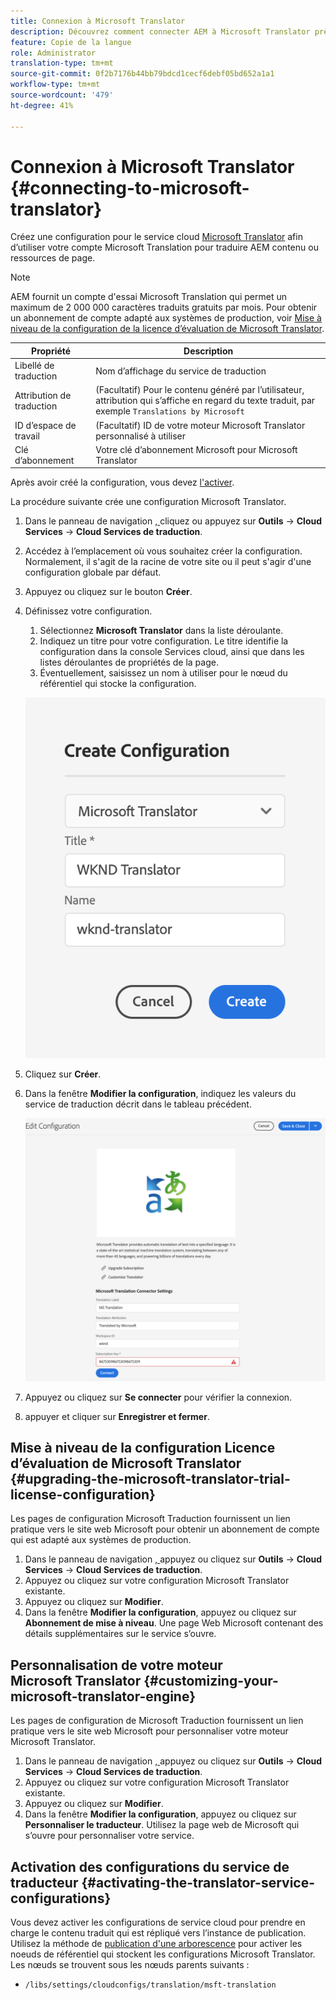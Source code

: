 ```yaml
---
title: Connexion à Microsoft Translator
description: Découvrez comment connecter AEM à Microsoft Translator prêt à l'emploi pour automatiser votre processus de traduction.
feature: Copie de la langue
role: Administrator
translation-type: tm+mt
source-git-commit: 0f2b7176b44bb79bdcd1cecf6debf05bd652a1a1
workflow-type: tm+mt
source-wordcount: '479'
ht-degree: 41%

---
```



# Connexion à Microsoft Translator {#connecting-to-microsoft-translator}

Créez une configuration pour le service cloud [Microsoft Translator](https://hub.microsofttranslator.com) afin d’utiliser votre compte Microsoft Translation pour traduire AEM contenu ou ressources de page.

>[!NOTE]
>
>AEM fournit un compte d&#39;essai Microsoft Translation qui permet un maximum de 2 000 000 caractères traduits gratuits par mois. Pour obtenir un abonnement de compte adapté aux systèmes de production, voir [Mise à niveau de la configuration de la licence d’évaluation de Microsoft Translator](#upgrading-the-microsoft-translator-trial-license-configuration).

| Propriété | Description |
|---|---|
| Libellé de traduction | Nom d’affichage du service de traduction |
| Attribution de traduction | (Facultatif) Pour le contenu généré par l’utilisateur, attribution qui s’affiche en regard du texte traduit, par exemple `Translations by Microsoft` |
| ID d’espace de travail | (Facultatif) ID de votre moteur Microsoft Translator personnalisé à utiliser |
| Clé d’abonnement | Votre clé d’abonnement Microsoft pour Microsoft Translator |

Après avoir créé la configuration, vous devez [l&#39;activer](#activating-the-translator-service-configurations).

La procédure suivante crée une configuration Microsoft Translator.

1. Dans le panneau de navigation [, ](/help/sites-cloud/authoring/getting-started/basic-handling.md#first-steps) cliquez ou appuyez sur **Outils** -> **Cloud Services** -> **Cloud Services de traduction**.
1. Accédez à l’emplacement où vous souhaitez créer la configuration. Normalement, il s&#39;agit de la racine de votre site ou il peut s&#39;agir d&#39;une configuration globale par défaut.
1. Appuyez ou cliquez sur le bouton **Créer**.
1. Définissez votre configuration.
   1. Sélectionnez **Microsoft Translator** dans la liste déroulante.
   1. Indiquez un titre pour votre configuration. Le titre identifie la configuration dans la console Services cloud, ainsi que dans les listes déroulantes de propriétés de la page.
   1. Éventuellement, saisissez un nom à utiliser pour le nœud du référentiel qui stocke la configuration.

   ![Créer une configuration de traduction](../assets/create-translation-config.png)

1. Cliquez sur **Créer**.
1. Dans la fenêtre **Modifier la configuration**, indiquez les valeurs du service de traduction décrit dans le tableau précédent.

   ![Modifier la configuration de traduction](../assets/edit-translation-config.png)

1. Appuyez ou cliquez sur **Se connecter** pour vérifier la connexion.
1. appuyer et cliquer sur **Enregistrer et fermer**.

## Mise à niveau de la configuration Licence d’évaluation de Microsoft Translator {#upgrading-the-microsoft-translator-trial-license-configuration}

Les pages de configuration Microsoft Traduction fournissent un lien pratique vers le site web Microsoft pour obtenir un abonnement de compte qui est adapté aux systèmes de production.

1. Dans le panneau de navigation [, ](/help/sites-cloud/authoring/getting-started/basic-handling.md#first-steps) appuyez ou cliquez sur **Outils** -> **Cloud Services** -> **Cloud Services de traduction**.
1. Appuyez ou cliquez sur votre configuration Microsoft Translator existante.
1. Appuyez ou cliquez sur **Modifier**.
1. Dans la fenêtre **Modifier la configuration**, appuyez ou cliquez sur **Abonnement de mise à niveau**. Une page Web Microsoft contenant des détails supplémentaires sur le service s’ouvre.

## Personnalisation de votre moteur Microsoft Translator {#customizing-your-microsoft-translator-engine}

Les pages de configuration de Microsoft Traduction fournissent un lien pratique vers le site web Microsoft pour personnaliser votre moteur Microsoft Translator.

1. Dans le panneau de navigation [, ](/help/sites-cloud/authoring/getting-started/basic-handling.md#first-steps) appuyez ou cliquez sur **Outils** -> **Cloud Services** -> **Cloud Services de traduction**.
1. Appuyez ou cliquez sur votre configuration Microsoft Translator existante.
1. Appuyez ou cliquez sur **Modifier**.
1. Dans la fenêtre **Modifier la configuration**, appuyez ou cliquez sur **Personnaliser le traducteur**. Utilisez la page web de Microsoft qui s’ouvre pour personnaliser votre service.

## Activation des configurations du service de traducteur {#activating-the-translator-service-configurations}

Vous devez activer les configurations de service cloud pour prendre en charge le contenu traduit qui est répliqué vers l’instance de publication. Utilisez la méthode de [publication d&#39;une arborescence](/help/sites-cloud/authoring/fundamentals/publishing-pages.md#publishing-and-unpublishing-a-tree) pour activer les noeuds de référentiel qui stockent les configurations Microsoft Translator. Les nœuds se trouvent sous les nœuds parents suivants :

* `/libs/settings/cloudconfigs/translation/msft-translation`
